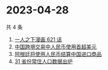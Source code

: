 # 2023-04-28

共 4 条

<!-- BEGIN -->
<!-- 最后更新时间 Fri Apr 28 2023 20:12:41 GMT+0800 (China Standard Time) -->

1. [一人之下漫画 621 话](https://www.zhihu.com/search?q=%E4%B8%80%E4%BA%BA%E4%B9%8B%E4%B8%8B%E6%BC%AB%E7%94%BB%20621%20%E8%AF%9D)
1. [中国跨境交易中人民币使用首超美元](https://www.zhihu.com/search?q=%E4%B8%AD%E5%9B%BD%E8%B7%A8%E5%A2%83%E4%BA%A4%E6%98%93%E4%B8%AD%E4%BA%BA%E6%B0%91%E5%B8%81%E4%BD%BF%E7%94%A8%E9%A6%96%E8%B6%85%E7%BE%8E%E5%85%83)
1. [阿根廷将使用人民币结算中国进口商品](https://www.zhihu.com/search?q=%E9%98%BF%E6%A0%B9%E5%BB%B7%E5%B0%86%E4%BD%BF%E7%94%A8%E4%BA%BA%E6%B0%91%E5%B8%81%E7%BB%93%E7%AE%97%E4%B8%AD%E5%9B%BD%E8%BF%9B%E5%8F%A3%E5%95%86%E5%93%81)
1. [31 省份常住人口数据出炉](https://www.zhihu.com/search?q=31%20%E7%9C%81%E4%BB%BD%E5%B8%B8%E4%BD%8F%E4%BA%BA%E5%8F%A3%E6%95%B0%E6%8D%AE%E5%87%BA%E7%82%89)

<!-- END -->
